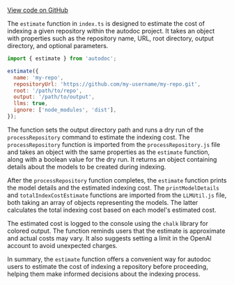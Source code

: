 [View code on GitHub](https://github.com/context-labs/autodoc/tree/master/.autodoc/docs/json/src/cli/commands/estimate)

The `estimate` function in `index.ts` is designed to estimate the cost of indexing a given repository within the autodoc project. It takes an object with properties such as the repository name, URL, root directory, output directory, and optional parameters.

```javascript
import { estimate } from 'autodoc';

estimate({
  name: 'my-repo',
  repositoryUrl: 'https://github.com/my-username/my-repo.git',
  root: '/path/to/repo',
  output: '/path/to/output',
  llms: true,
  ignore: ['node_modules', 'dist'],
});
```

The function sets the output directory path and runs a dry run of the `processRepository` command to estimate the indexing cost. The `processRepository` function is imported from the `processRepository.js` file and takes an object with the same properties as the `estimate` function, along with a boolean value for the dry run. It returns an object containing details about the models to be created during indexing.

After the `processRepository` function completes, the `estimate` function prints the model details and the estimated indexing cost. The `printModelDetails` and `totalIndexCostEstimate` functions are imported from the `LLMUtil.js` file, both taking an array of objects representing the models. The latter calculates the total indexing cost based on each model's estimated cost.

The estimated cost is logged to the console using the `chalk` library for colored output. The function reminds users that the estimate is approximate and actual costs may vary. It also suggests setting a limit in the OpenAI account to avoid unexpected charges.

In summary, the `estimate` function offers a convenient way for autodoc users to estimate the cost of indexing a repository before proceeding, helping them make informed decisions about the indexing process.
